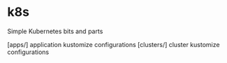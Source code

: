 # k8s
Simple Kubernetes bits and parts

[apps/] application kustomize configurations
[clusters/] cluster kustomize configurations
